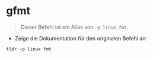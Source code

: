 # gfmt

> Dieser Befehl ist ein Alias von `-p linux fmt`.

- Zeige die Dokumentation für den originalen Befehl an:

`tldr -p linux fmt`

